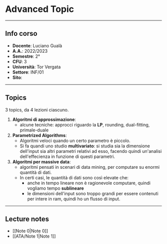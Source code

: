 # Advanced Topic 
--------------------------
## Info corso
- **Docente**: Luciano Gualà
- **A.A.**: 2022/2023
- **Semestre**: 2°
- **CFU**: 3
- **Università**: Tor Vergata
- **Settore**: INF/01
- **Sito**:

-----
## Topics
3 topics, da 4 lezioni ciascuno.

1. **Algoritmi di approssimazione**:
	- alcune tecniche: approcci riguardo la **LP**, rounding, dual-fitting, primale-duale
2. **Parametrized Algorithms**:
	- Algoritmi veloci quando un certo parametro è piccolo.
	- Si fa quandi uno studio **multivariato**: si studia sia la dimensione dell'input sia altri parametri relativi ad esso, facendo quindi un'analisi dell'effecienza in funzione di questi parametri.
3. **Algoritmi per massive data**:
	- algoritmi pensati in scenari di data mining, per computare su enormi quantità di dati.
	- In certi casi, le quantità di dati sono così elevate che:
		- anche in tempo lineare non è ragionevole computare, quindi vogliamo tempo **sublineare**
		- le dimensioni dell'input sono troppo grandi per essere contenuti per intere in ram, quindi ho un flusso di input.

---------------------
## Lecture notes
- [[Note 0|Note 0]]
- [[ATA/Note 1|Note 1]]
